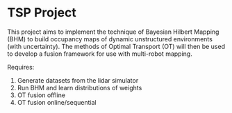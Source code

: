 # TSP Project

This project aims to implement the technique of Bayesian Hilbert Mapping (BHM) to build occupancy maps of dynamic unstructured environments (with uncertainty). The methods of Optimal Transport (OT) will then be used to develop a fusion framework for use with multi-robot mapping.

Requires:

1) Generate datasets from the lidar simulator
2) Run BHM and learn distributions of weights
3) OT fusion offline
4) OT fusion online/sequential
